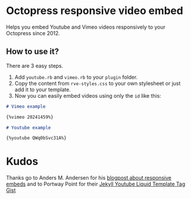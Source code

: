 # Octopress responsive video embed

Helps you embed Youtube and Vimeo videos responsively to your Octopress since 2012.

## How to use it?

There are 3 easy steps.

1. Add ```youtube.rb``` and ```vimeo.rb``` to your ```plugin``` folder.
2. Copy the content from ```rve-styles.css``` to your own stylesheet or just add it to your template.
3. Now you can easily embed videos using only the ```id``` like this:

```markdown
# Vimeo example

{%vimeo 20241459%}

# Youtube example

{%youtube QWq0bSvc31A%}
```

# Kudos

Thanks go to Anders M. Andersen for his [blogpost about responsive embeds](http://amobil.se/2011/11/responsive-embeds/) and to Portway Point for their [Jekyll Youtube Liquid Template Tag Gist](http://www.portwaypoint.co.uk/jekyll-youtube-liquid-template-tag-gist/)